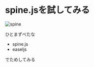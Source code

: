 # spine.jsを試してみる
![spine](http://ja.esotericsoftware.com/img/core/spine-nav-logo.png)

ひとまずべたな

- spine.js
- easeljs

でためしてみる